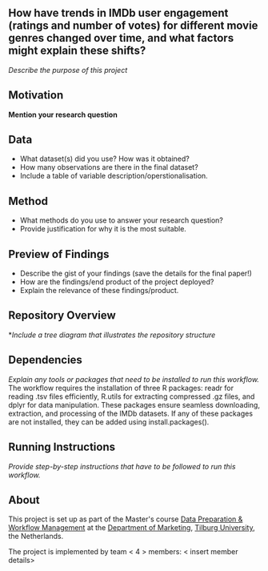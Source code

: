 
## How have trends in IMDb user engagement (ratings and number of votes) for different movie genres changed over time, and what factors might explain these shifts?
*Describe the purpose of this project* 

## Motivation


**Mention your research question**

## Data

- What dataset(s) did you use? How was it obtained?
- How many observations are there in the final dataset? 
- Include a table of variable description/operstionalisation. 

## Method

- What methods do you use to answer your research question?
- Provide justification for why it is the most suitable. 

## Preview of Findings 
- Describe the gist of your findings (save the details for the final paper!)
- How are the findings/end product of the project deployed?
- Explain the relevance of these findings/product. 

## Repository Overview 

**Include a tree diagram that illustrates the repository structure*

## Dependencies 

*Explain any tools or packages that need to be installed to run this workflow.*
The workflow requires the installation of three R packages: readr for reading .tsv files efficiently, R.utils for extracting compressed .gz files, and dplyr for data manipulation. These packages ensure seamless downloading, extraction, and processing of the IMDb datasets. If any of these packages are not installed, they can be added using install.packages().

## Running Instructions 

*Provide step-by-step instructions that have to be followed to run this workflow.*

## About 

This project is set up as part of the Master's course [Data Preparation & Workflow Management](https://dprep.hannesdatta.com/) at the [Department of Marketing](https://www.tilburguniversity.edu/about/schools/economics-and-management/organization/departments/marketing), [Tilburg University](https://www.tilburguniversity.edu/), the Netherlands.

The project is implemented by team < 4 > members: < insert member details>
